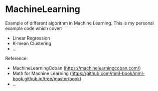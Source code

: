 # MachineLearning
Example of different algorithm in Machine Learning. This is my personal example code which cover:

- Linear Regression
- K-mean Clustering
- ...


Reference:
- MachineLearningCoban (https://machinelearningcoban.com/)
- Math for Machine Learning (https://github.com/mml-book/mml-book.github.io/tree/master/book)
- ...
